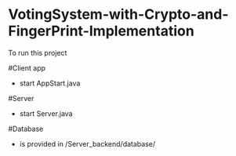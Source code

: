 # VotingSystem-with-Crypto-and-FingerPrint-Implementation
To run this project 

#Client app 
- start AppStart.java

#Server
- start Server.java

#Database 
- is provided in /Server_backend/database/
